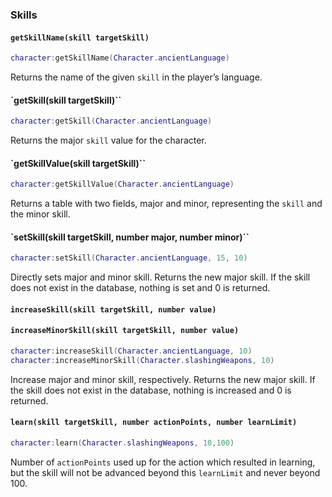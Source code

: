 ### Skills

#### `getSkillName(skill targetSkill)`

```lua
character:getSkillName(Character.ancientLanguage)
```
Returns the name of the given `skill` in the player’s language.

#### `getSkill(skill targetSkill)``
```lua
character:getSkill(Character.ancientLanguage)
```

Returns the major `skill` value for the character.
#### `getSkillValue(skill targetSkill)``

```lua
character:getSkillValue(Character.ancientLanguage)
```

Returns a table with two fields, major and minor, representing the `skill` and the minor skill.

#### `setSkill(skill targetSkill, number major, number minor)``
```lua
character:setSkill(Character.ancientLanguage, 15, 10)
```
Directly sets major and minor skill. Returns the new major skill. If the skill does not exist in the database, nothing is set and 0 is returned.

#### `increaseSkill(skill targetSkill, number value)`
#### `increaseMinorSkill(skill targetSkill, number value)`
```lua
character:increaseSkill(Character.ancientLanguage, 10)
character:increaseMinorSkill(Character.slashingWeapons, 10)
```
Increase major and minor skill, respectively. Returns the new major skill. If the skill does not exist in the database, nothing is increased and 0 is returned.

#### `learn(skill targetSkill, number actionPoints, number learnLimit)`
```lua
character:learn(Character.slashingWeapons, 10,100)
```
Number of `actionPoints` used up for the action which resulted in learning, but the skill will not be advanced beyond this `learnLimit` and never beyond 100.

